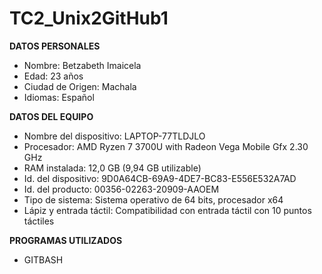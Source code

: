 # TC2_Unix2GitHub1

**DATOS PERSONALES**
- Nombre: Betzabeth Imaicela 
- Edad: 23 años
- Ciudad de Origen: Machala
- Idiomas: Español

**DATOS DEL EQUIPO**
- Nombre del dispositivo:	LAPTOP-77TLDJLO
- Procesador:	AMD Ryzen 7 3700U with Radeon Vega Mobile Gfx     2.30 GHz
- RAM instalada:	12,0 GB (9,94 GB utilizable)
- Id. del dispositivo:	9D0A64CB-69A9-4DE7-BC83-E556E532A7AD
- Id. del producto:	00356-02263-20909-AAOEM
- Tipo de sistema:	Sistema operativo de 64 bits, procesador x64
- Lápiz y entrada táctil:	Compatibilidad con entrada táctil con 10 puntos táctiles

**PROGRAMAS UTILIZADOS**
- GITBASH
